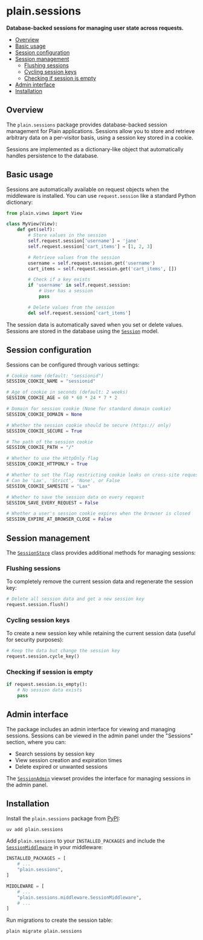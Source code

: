 # plain.sessions

**Database-backed sessions for managing user state across requests.**

- [Overview](#overview)
- [Basic usage](#basic-usage)
- [Session configuration](#session-configuration)
- [Session management](#session-management)
    - [Flushing sessions](#flushing-sessions)
    - [Cycling session keys](#cycling-session-keys)
    - [Checking if session is empty](#checking-if-session-is-empty)
- [Admin interface](#admin-interface)
- [Installation](#installation)

## Overview

The `plain.sessions` package provides database-backed session management for Plain applications. Sessions allow you to store and retrieve arbitrary data on a per-visitor basis, using a session key stored in a cookie.

Sessions are implemented as a dictionary-like object that automatically handles persistence to the database.

## Basic usage

Sessions are automatically available on request objects when the middleware is installed. You can use `request.session` like a standard Python dictionary:

```python
from plain.views import View

class MyView(View):
    def get(self):
        # Store values in the session
        self.request.session['username'] = 'jane'
        self.request.session['cart_items'] = [1, 2, 3]

        # Retrieve values from the session
        username = self.request.session.get('username')
        cart_items = self.request.session.get('cart_items', [])

        # Check if a key exists
        if 'username' in self.request.session:
            # User has a session
            pass

        # Delete values from the session
        del self.request.session['cart_items']
```

The session data is automatically saved when you set or delete values. Sessions are stored in the database using the [`Session`](./models.py#Session) model.

## Session configuration

Sessions can be configured through various settings:

```python
# Cookie name (default: "sessionid")
SESSION_COOKIE_NAME = "sessionid"

# Age of cookie in seconds (default: 2 weeks)
SESSION_COOKIE_AGE = 60 * 60 * 24 * 7 * 2

# Domain for session cookie (None for standard domain cookie)
SESSION_COOKIE_DOMAIN = None

# Whether the session cookie should be secure (https:// only)
SESSION_COOKIE_SECURE = True

# The path of the session cookie
SESSION_COOKIE_PATH = "/"

# Whether to use the HttpOnly flag
SESSION_COOKIE_HTTPONLY = True

# Whether to set the flag restricting cookie leaks on cross-site requests
# Can be 'Lax', 'Strict', 'None', or False
SESSION_COOKIE_SAMESITE = "Lax"

# Whether to save the session data on every request
SESSION_SAVE_EVERY_REQUEST = False

# Whether a user's session cookie expires when the browser is closed
SESSION_EXPIRE_AT_BROWSER_CLOSE = False
```

## Session management

The [`SessionStore`](./core.py#SessionStore) class provides additional methods for managing sessions:

### Flushing sessions

To completely remove the current session data and regenerate the session key:

```python
# Delete all session data and get a new session key
request.session.flush()
```

### Cycling session keys

To create a new session key while retaining the current session data (useful for security purposes):

```python
# Keep the data but change the session key
request.session.cycle_key()
```

### Checking if session is empty

```python
if request.session.is_empty():
    # No session data exists
    pass
```

## Admin interface

The package includes an admin interface for viewing and managing sessions. Sessions can be viewed in the admin panel under the "Sessions" section, where you can:

- Search sessions by session key
- View session creation and expiration times
- Delete expired or unwanted sessions

The [`SessionAdmin`](./admin.py#SessionAdmin) viewset provides the interface for managing sessions in the admin panel.

## Installation

Install the `plain.sessions` package from [PyPI](https://pypi.org/project/plain.sessions/):

```bash
uv add plain.sessions
```

Add `plain.sessions` to your `INSTALLED_PACKAGES` and include the [`SessionMiddleware`](./middleware.py#SessionMiddleware) in your middleware:

```python
INSTALLED_PACKAGES = [
    # ...
    "plain.sessions",
]

MIDDLEWARE = [
    # ...
    "plain.sessions.middleware.SessionMiddleware",
    # ...
]
```

Run migrations to create the session table:

```bash
plain migrate plain.sessions
```
